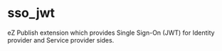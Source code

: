 sso_jwt
=======

eZ Publish extension which provides Single Sign-On (JWT) for Identity provider and Service provider sides.
